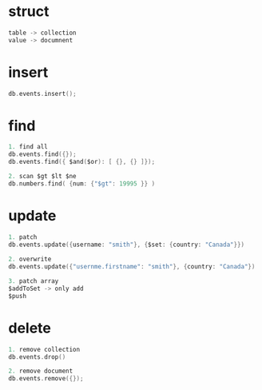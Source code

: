 # struct 

```c
table -> collection 
value -> documnent 

```


# insert 

```C
db.events.insert();

```


# find

```c
1. find all 
db.events.find({});
db.events.find({ $and($or): [ {}, {} ]});

2. scan $gt $lt $ne
db.numbers.find( {num: {"$gt": 19995 }} )

```

# update 

```c
1. patch 
db.events.update({username: "smith"}, {$set: {country: "Canada"}})
  
2. overwrite
db.events.update({"usernme.firstname": "smith"}, {country: "Canada"})

3. patch array
$addToSet -> only add 
$push


```

# delete 

```c
1. remove collection 
db.events.drop()

2. remove document 
db.events.remove({});
```
